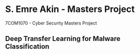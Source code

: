 # S. Emre Akin - Masters Project

7COM1070 - Cyber Security Masters Project

## Deep Transfer Learning for Malware Classification
